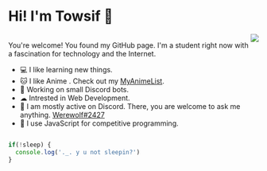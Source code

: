 <h1>Hi! I'm Towsif 👋</h1>
  
<div style="display:flex; align-items:">

<div>

  You're welcome! You found my GitHub page. I'm a student right now with a fascination for technology and the Internet.
  <bd>

  - 💻 I like learning new things.
  - 🐱 I like Anime . Check out my [MyAnimeList](https://myanimelist.net/profile/towsifkafi).
  - 📕 Working on small Discord bots.
  - ☁ Intrested in Web Development.
  - 💭 I am mostly active on Discord. There, you are welcome to ask me anything. [Werewolf#2427](https://discord.com/users/674660356819517440)
  - 🙂 I use JavaScript for competitive programming.

</div>
  

<img src="https://metrics.lecoq.io/Towsif12?template=classic&base.activity=0&base.community=0&base.repositories=0&base.metadata=0&habits=1&languages=1&base=header%2C%20activity%2C%20community%2C%20repositories%2C%20metadata&base.indepth=false&base.hireable=false&base.skip=false&languages=false&languages.limit=8&languages.threshold=0%25&languages.other=false&languages.colors=github&languages.sections=most-used&languages.indepth=false&languages.analysis.timeout=15&languages.categories=markup%2C%20programming&languages.recent.categories=markup%2C%20programming&languages.recent.load=300&languages.recent.days=14&habits=false&habits.from=200&habits.days=14&habits.facts=true&habits.charts=false&habits.charts.type=classic&habits.trim=false&habits.languages.limit=8&habits.languages.threshold=0%25&config.timezone=Asia%2FDhaka">

</div>

</div>


```js
if(!sleep) {
  console.log('._. y u not sleepin?')
}
```
  
